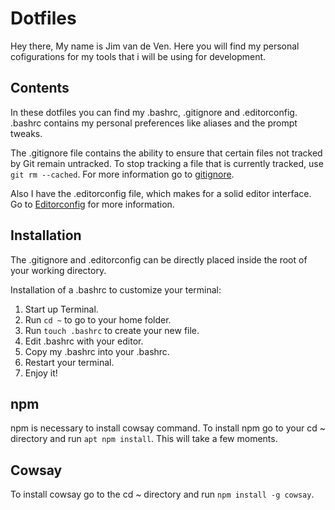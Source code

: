 # Dotfiles

Hey there, My name is Jim van de Ven. Here you will find my personal cofigurations for my tools that i will be using for development. 
## Contents

In these dotfiles you can find my .bashrc, .gitignore and .editorconfig. 
.bashrc contains my personal preferences like aliases and the prompt tweaks.

The .gitignore file contains the ability to ensure that certain files not tracked by Git remain untracked. To stop tracking a file that is currently tracked, use `git rm --cached`. For more information go to [gitignore](https://git-scm.com/docs/gitignore). 

Also I have the .editorconfig file, which makes for a solid editor interface. Go to [Editorconfig](http://editorconfig.org/) for more information.

## Installation
The .gitignore and .editorconfig can be directly placed inside the root of your working directory.

Installation of a .bashrc to customize your terminal:

1. Start up Terminal.
2. Run `cd ~` to go to your home folder.
3. Run `touch .bashrc` to create your new file.
4. Edit .bashrc with your editor.
5. Copy my .bashrc into your .bashrc.
6. Restart your terminal.
7. Enjoy it!

## npm

npm is necessary to install cowsay command. To install npm go to your cd ~ directory and run `apt npm install`. This will take a few moments.

## Cowsay

To install cowsay go to the cd ~ directory and run `npm install -g cowsay`.